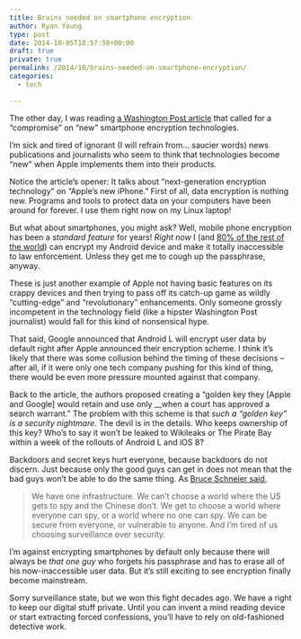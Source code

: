 ```yaml
---
title: Brains needed on smartphone encryption
author: Ryan Young
type: post
date: 2014-10-05T18:57:58+00:00
draft: true
private: true
permalink: /2014/10/brains-needed-on-smartphone-encryption/
categories:
  - tech

---
```

The other day, I was reading [a Washington Post article][1] that called for a &#8220;compromise&#8221; on &#8220;new&#8221; smartphone encryption technologies.

I&#8217;m sick and tired of ignorant (I will refrain from&#8230; saucier words) news publications and journalists who seem to think that technologies become &#8220;new&#8221; when Apple implements them into their products.

Notice the article&#8217;s opener: It talks about &#8220;next-generation encryption technology&#8221; on &#8220;Apple’s new iPhone.&#8221; First of all, data encryption is nothing new. Programs and tools to protect data on your computers have been around for forever. I use them right now on my Linux laptop!

But what about smartphones, you might ask? Well, mobile phone encryption has been a _standard feature_ for years! _Right now_ I (and [80% of the rest of the world][2]) can encrypt my Android device and make it totally inaccessible to law enforcement. Unless they get me to cough up the passphrase, anyway.

These is just another example of Apple not having basic features on its crappy devices and then trying to pass off its catch-up game as wildly &#8220;cutting-edge&#8221; and &#8220;revolutionary&#8221; enhancements. Only someone grossly incompetent in the technology field (like a hipster Washington Post journalist) would fall for this kind of nonsensical hype.

That said, Google announced that Android L will encrypt user data by default right after Apple announced their encryption scheme. I think it&#8217;s likely that there was some collusion behind the timing of these decisions &#8211; after all, if it were only one tech company pushing for this kind of thing, there would be even more pressure mounted against that company.

Back to the article, the authors proposed creating a &#8220;golden key they [Apple and Google] would retain and use only __when a court has approved a search warrant.&#8221; The problem with this scheme is that _such a &#8220;golden key&#8221; is a security nightmare_. The devil is in the details. Who keeps ownership of this key? Who&#8217;s to say it won&#8217;t be leaked to Wikileaks or The Pirate Bay within a week of the rollouts of Android L and iOS 8?

Backdoors and secret keys hurt everyone, because backdoors do not discern. Just because only the good guys can get in does not mean that the bad guys won&#8217;t be able to do the same thing. As [Bruce Schneier said][3],

> We have one infrastructure. We can&#8217;t choose a world where the US gets to spy and the Chinese don&#8217;t. We get to choose a world where everyone can spy, or a world where no one can spy. We can be secure from everyone, or vulnerable to anyone. And I&#8217;m tired of us choosing surveillance over security.

I&#8217;m against encrypting smartphones by default only because there will always be _that one guy_ who forgets his passphrase and has to erase all of his now-inaccessible user data. But it&#8217;s still exciting to see encryption finally become mainstream.

Sorry surveillance state, but we won this fight decades ago. We have a right to keep our digital stuff private. Until you can invent a mind reading device or start extracting forced confessions, you&#8217;ll have to rely on old-fashioned detective work.

 [1]: http://www.washingtonpost.com/opinions/compromise-needed-on-smartphone-encryption/2014/10/03/96680bf8-4a77-11e4-891d-713f052086a0_story.html
 [2]: http://www.engadget.com/2013/10/31/strategy-analytics-q3-2013-phone-share/
 [3]: https://www.schneier.com/blog/archives/2014/09/fake_cell_phone.html